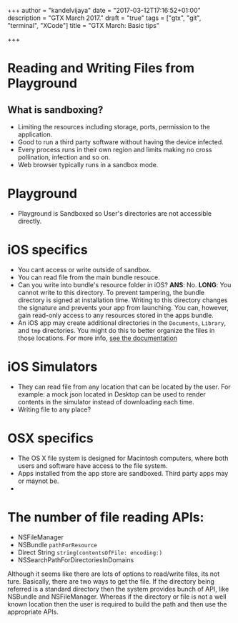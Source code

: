 +++
author = "kandelvijaya"
date = "2017-03-12T17:16:52+01:00"
description = "GTX March 2017."
draft = "true"
tags = ["gtx", "git", "terminal", "XCode"]
title = "GTX March: Basic tips"

+++

# Reading and Writing Files from Playground

## What is sandboxing?
- Limiting the resources including storage, ports, permission to the application.
- Good to run a third party software without having the device infected.
- Every process runs in their own region and limits making no cross pollination, infection and so on.
- Web browser typically runs in a sandbox mode.


# Playground
- Playground is Sandboxed so User's directories are not accessible directly.

# iOS specifics
- You cant access or write outside of sandbox.
- You can read file from the main bundle resouce.
- Can you write into bundle's resource folder in iOS?
	__ANS__: No.
	__LONG__: You cannot write to this directory. To prevent tampering, the bundle directory is signed at installation time. Writing to this directory changes the signature and prevents your app from launching. You can, however, gain read-only access to any resources stored in the apps bundle.
- An iOS app may create additional directories in the `Documents`, `Library`, and `tmp` directories. You might do this to better organize the files in those locations. For more info, [see the documentation](https://developer.apple.com/library/content/documentation/FileManagement/Conceptual/FileSystemProgrammingGuide/FileSystemOverview/FileSystemOverview.html)

# iOS Simulators
- They can read file from any location that can be located by the user. For example: a mock json located in Desktop can be used to render contents in the simulator instead of downloading each time.
- Writing file to any place?







# OSX specifics
- The OS X file system is designed for Macintosh computers, where both users and software have access to the file system.
- Apps installed from the app store are sandboxed. Third party apps may or maynot be.
-


# The number of file reading APIs:
- NSFileManager
- NSBundle `pathForResource`
- Direct String `string(contentsOfFile: encoding:)`
- NSSearchPathForDirectoriesInDomains

Although it seems like there are lots of options to read/write files, its not ture. Basically, there are two ways to get the file. If the directory being referred is a standard directory then the system provides bunch of API, like NSBundle and NSFileManager. Whereas if the directory or file is not a well known location then the user is required to build the path and then use the appropriate APIs.
